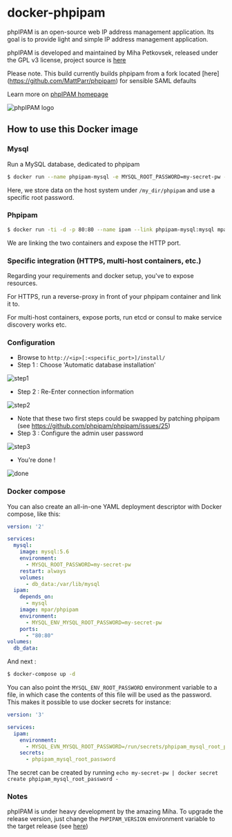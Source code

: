 # docker-phpipam

phpIPAM is an open-source web IP address management application. 
Its goal is to provide light and simple IP address management application.

phpIPAM is developed and maintained by Miha Petkovsek, released under the GPL v3 license, project source is [here](https://github.com/phpipam/phpipam)

Please note.  This build currently builds phpipam from a fork located [here] (https://github.com/MattParr/phpipam) 
for sensible SAML defaults


Learn more on [phpIPAM homepage](http://phpipam.net)

![phpIPAM logo](http://phpipam.net/wp-content/uploads/2014/12/phpipam_logo_small.png)

## How to use this Docker image

### Mysql

Run a MySQL database, dedicated to phpipam

```bash
$ docker run --name phpipam-mysql -e MYSQL_ROOT_PASSWORD=my-secret-pw -v /my_dir/phpipam:/var/lib/mysql -d mysql:5.6
```

Here, we store data on the host system under `/my_dir/phpipam` and use a specific root password. 

### Phpipam 

```bash
$ docker run -ti -d -p 80:80 --name ipam --link phpipam-mysql:mysql mpar/phpipam
```

We are linking the two containers and expose the HTTP port. 

### Specific integration (HTTPS, multi-host containers, etc.)

Regarding your requirements and docker setup, you've to expose resources. 

For HTTPS, run a reverse-proxy in front of your phpipam container and link it to. 

For multi-host containers, expose ports, run etcd or consul to make service discovery works etc. 

### Configuration 

* Browse to `http://<ip>[:<specific_port>]/install/`
* Step 1 : Choose 'Automatic database installation'

![step1](https://cloud.githubusercontent.com/assets/4225738/8746785/01758b9e-2c8d-11e5-8643-7f5862c75efe.png)

* Step 2 : Re-Enter connection information

![step2](https://cloud.githubusercontent.com/assets/4225738/8746789/0ad367e2-2c8d-11e5-80bb-f5093801e139.png)

* Note that these two first steps could be swapped by patching phpipam (see https://github.com/phpipam/phpipam/issues/25)
* Step 3 : Configure the admin user password

![step3](https://cloud.githubusercontent.com/assets/4225738/8746790/0c434bf6-2c8d-11e5-9ae7-b7d1021b7aa0.png)

* You're done ! 

![done](https://cloud.githubusercontent.com/assets/4225738/8746792/0d6fa34e-2c8d-11e5-8002-3793361ae34d.png)

### Docker compose 

You can also create an all-in-one YAML deployment descriptor with Docker compose, like this:

```yaml
version: '2'

services:
  mysql:
    image: mysql:5.6
    environment:
      - MYSQL_ROOT_PASSWORD=my-secret-pw
    restart: always
    volumes:
      - db_data:/var/lib/mysql
  ipam:
    depends_on:
      - mysql
    image: mpar/phpipam
    environment:
      - MYSQL_ENV_MYSQL_ROOT_PASSWORD=my-secret-pw
    ports:
      - "80:80"
volumes:
  db_data:
```

And next :

```bash 
$ docker-compose up -d
```

You can also point the `MYSQL_ENV_ROOT_PASSWORD` environment variable to a file,
in which case the contents of this file will be used as the password.
This makes it possible to use docker secrets for instance:

```yaml
version: '3'

services:
  ipam:
    environment:
      - MYSQL_EVN_MYSQL_ROOT_PASSWORD=/run/secrets/phpipam_mysql_root_password
    secrets:
      - phpipam_mysql_root_password
```

The secret can be created by running `echo my-secret-pw | docker secret create phpipam_mysql_root_password -`

### Notes

phpIPAM is under heavy development by the amazing Miha. 
To upgrade the release version, just change the `PHPIPAM_VERSION` environment variable to the target release (see [here](https://github.com/MattParr/phpipam-docker/releases)) 
